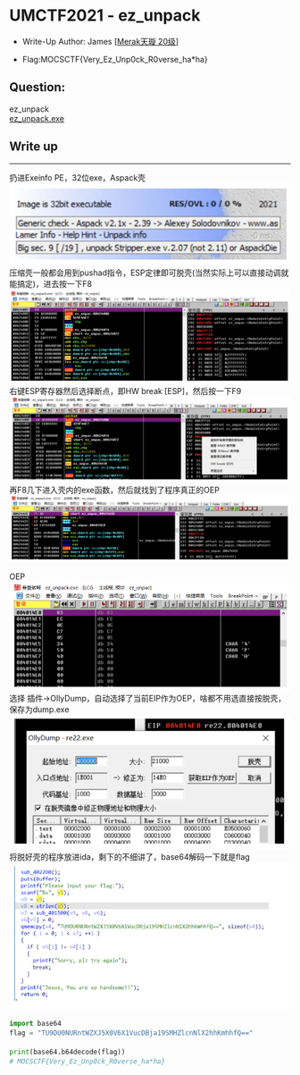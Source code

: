 
# UMCTF2021 - ez_unpack

- Write-Up Author: James \[[Merak天璇 20级](https://we.buptmerak.cn/)\]

- Flag:MOCSCTF{Very_Ez_Unp0ck_R0verse_ha*ha}

## **Question:**
ez_unpack  
[ez_unpack.exe](./ez_unpack.exe)
## Write up

---

扔进Exeinfo PE，32位exe，Aspack壳  
![img](./img/1.png)  
压缩壳⼀般都会⽤到pushad指令，ESP定律即可脱壳(当然实际上可以直接动调就能搞定)，进去按⼀下F8  
![img](./img/2.png)  
右键ESP寄存器然后选择断点，即HW break [ESP]，然后按⼀下F9  
![img](./img/3.png)  
再F8⼏下进⼊壳内的exe函数，然后就找到了程序真正的OEP  
![img](./img/4.png)  

OEP  
![img](./img/5.png)  
选择 插件->OllyDump，⾃动选择了当前EIP作为OEP，啥都不⽤选直接按脱壳，保存为dump.exe  
![img](./img/6.png)  
将脱好壳的程序放进ida，剩下的不细讲了，base64解码⼀下就是flag  
![img](./img/7.png)
```python 
import base64
flag = "TU9DU0NURntWZXJ5X0V6X1VucDBja19SMHZlcnNlX2hhKmhhfQ=="

print(base64.b64decode(flag))
# MOCSCTF{Very_Ez_Unp0ck_R0verse_ha*ha}
```